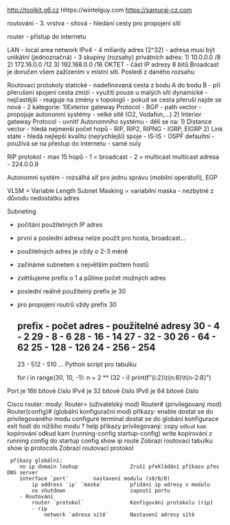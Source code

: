 http://toolkit.g6.cz
hhtps://wintelguy.com
https://samuraj-cz.com

routování - 3. vrstva - sítová - hledání cesty pro propojení sítí

router - přístup do internetu

LAN - local area network
IPv4 - 4 miliardy adres (2^32)
     - adresa musí být unikátní (jednoznačná)
     - 3 skupiny (rozsahy) privátních adres: 
						1) 10.0.0.0 /8
						2) 172.16.0.0 /12
				   	    3) 192.168.0.0 /16
OKTET - část IP adresy 8 bitů
Broadcast je doručen všem zažízením v místní síti. Posledí z daného rozsahu

Routovací protokoly
	statické - nadefinovaná cesta z bodu A do bodu B
		- při přerušení spojení cesta zmizí
		- využití pouze u malých sítí
	dynamické - nejčastější
		- reaguje na změny v topologii
		- pokud se cesta přeruší najde se nová
		- 2 kategorie: 
			1)Exterior gateway Protocol
				- BGP
				- path vector
				- propojuje autonomní systémy
				- velké sítě (O2, Vodafon,...)
			2) Interior gateway Protocol
				- uvnitř Autonomního systému
				- dělí se na: 
					1) Distance vector
						- hledá nejmenší počet hopů
						- RIP, RIP2, RIPNG
						- IGRP, EIGRP
					2) Link state
						- hledá nejlepší kvalitu (nejrychlejší) spoje
						- IS-IS
						- OSPF
	defaultní - používá se na přestup do internetu
		- samé nuly

RIP protokol
	- max 15 hopů
	- 1 = broadcast
	- 2 = multicast
multicast adresa - 224.0.0.9

Autonomní systém
	- rozsálhá síť pro jednu správu (mobilní operátoři), EGP

VLSM = Variable Length Subnet Masking
     = variabilní maska
     - nezbytné z důvodu nedostatku adres

Subneting
  - počítání použitelných IP adres
  - první a poslední adresa nelze použít pro hosta, broadcast...
  - použitelných adres je vždy o 2-3 méně
  - začínáme subnetem s největším počtem hostů
  - zvětšujeme prefix o 1 a půlíme počet možných adres
  - poslední reálně použitelný prefix je 30
  - pro propojení routrů vždy prefix 30

  	prefix - počet adres - použitelné adresy
	30     - 4           - 2
	29     - 8           - 6
    28     - 16          - 14
	27     - 32          - 30
	26     - 64          - 62
	25     - 128         - 126
	24     - 256         - 254
    --------------------------------------
	23     - 512         - 510
	...
	Python script pro tabulku
	
	for i in range(30, 10, -1):
   		n = 2 ** (32 - i)
    	print(f"{i:2}\t{n:8}\t{n-2:8}")

Port je 16ti bitové číslo
IPv4 je 32 bitové číslo
IPv6 je 64 bitové číslo

Cisco router:
	mody:
		Router> 		(uživatelský mod)
		Router# 		(privilegovaný mod)
		Router(config)# (globální konfigurační mod)
	příkazy:
		enable					dostat se do privilegovaného modu
		configure terminal		dostat se do globání konfigurace
		exit					hodí do nižšího modu
		?						help
	 příkazy privilegovaný:
		copy `odkud` `kam`			kopírování odkud kam (running-config startup-config)
		write						kopírování z running config do startup config
		show ip route				Zobrazí routovací tabulku
		show ip protocols			Zobrazí routovací protokol

	 příkazy globální:
		no ip domain lookup					Zruší překládání příkazu přes DNS server
		interface `port`		nastavení modulu (s0/0/0)
			ip address `ip` `maska`			přidání ip adresy v modulu
			no shutdown						zapnutí portu
		- Routování
			router `protokol`				Konfiguvání protokolu (rip)
			- rip
				network `adresa sítě`		Nastavení adresy sítě
